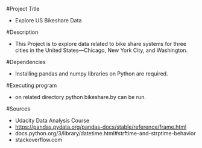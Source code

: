 #Project Title
-	Explore US Bikeshare Data

#Description
-	This Project is to explore data related to bike share systems for three cities in the United States—Chicago, New York City, and Washington.


#Dependencies
-	Installing pandas and numpy libraries on Python are required.

#Executing program
-  on related directory  python bikeshare.by  can be run.

#Sources
-	Udacity Data Analysis Course 
- https://pandas.pydata.org/pandas-docs/stable/reference/frame.html
- docs.python.org/3/library/datetime.html#strftime-and-strptime-behavior
-	stackoverflow.com
